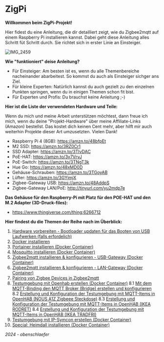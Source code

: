 # ZigPi

**Willkommen beim ZigPi-Projekt!**

Hier fidest du eine Anleitung, die dir detailliert zeigt, wie du Zigbee2mqtt auf einem Raspberry Pi installieren kannst. Dabei geht diese Anleitung alles Schritt füt Schritt durch. Sie richtet sich in erster Linie an Einsteiger.


![IMG_2459](https://github.com/obenschlaefer/beepi/assets/79227566/d1ced44a-cbcc-4d95-84e9-95ad60ac32a1)


**Wie "funktioniert" deise Anleitung?**

- Für Einsteiger: Am besten ist es, wenn du alle Themenbereiche nacheinander abarbeitest. So kommst du auch als Einsteiger sichger ans Ziel. 
- Für kleine Experten: Natürlich kannst du auch gezielt zu den einzelnen Punkten springen, wenn du in einigen Themen schon fit bist.
- Für Experten und Profis: Du brauchst keine Anleitung ;-)

**Hier ist die Liste der verwendeten Hardware und Teile:**

Wenn du mich und meine Arbeit unterstützen möchtest, dann freue ich mich, wenn du deine "Projekt-Hardware" über meine Affiliate-Links (Amazon) bestellst. Das kostet dich keinen Cent mehr, aber hilft mir auch weiterhin Projekte dieser Art umzusetzten. Vielen Dank!

- Raspberry Pi 4 (8GB): https://amzn.to/48bfpEt
- M2 SSD: https://amzn.to/3RZ0Cr1
- SSD Adapter: https://amzn.to/3TIvDAC
- PoE-HAT: https://amzn.to/3v7VrvJ
- PoE-Switch: https://amzn.to/3TNgT3k
- Hue Go: https://amzn.to/48xMD0D
- Gehäuse-Schrauben: https://amzn.to/3TGoyAB
- Lüfter: https://amzn.to/3GYjmjX
- Zigbee-Gateway USB: https://amzn.to/48AddpS
- Zigbee-Gateway LAN/PoE: http://tinyurl.com/yu2mdp7e


**Das Gehäuse für den Raspberry-Pi mit Platz für den POE-HAT und den M.2 Adapter (3D-Druck-files):**

- https://www.thingiverse.com/thing:6266712

**Hier findest du die Themen der Reihe nach im Überblick:**

1. [Hardware vorbereiten - Bootloader updaten für das Booten von USB Laufwerken (falls erfordelich)](https://github.com/obenschlaefer/beepi/blob/main/1.%20Hardware%20vorbereiten.md)
2. [Docker installieren](https://github.com/obenschlaefer/beepi/blob/main/2.%20Docker%20installieren.md)
3. [Portainer installieren (Docker Container)](https://github.com/obenschlaefer/beepi/blob/main/3.%20Portainer%20installieren.md)
4. [Mosquitto installieren (Docker Container)](https://github.com/obenschlaefer/beepi/blob/main/4.%20Mosquitto%20installieren%20(Docker%20Container).md)
5. [Zigbee2mqtt installieren & konfigurieren - USB-Gateway (Docker Container)](https://github.com/obenschlaefer/beepi/blob/main/5.%20Zigbee2MQTT%20installieren%20(USB-Gateway).md)
6. [Zigbee2mqtt installieren & konfigurieren - LAN-Gateway (Docker Container)](https://github.com/obenschlaefer/beepi/blob/main/6.%20Zigbee2MQTT%20installieren%20(LAN-Gateway).md)
7. [Pairing von Zigbee Devices in Zigbee2mqtt](https://github.com/obenschlaefer/ZigPi/blob/main/7.%20Pairing%20von%20Zigbee%20Devices%20in%20Zigbee2mqtt.md)
8. [Testumgebung mit Openhab erstellen (Docker Container)](https://github.com/obenschlaefer/ZigPi/blob/main/8.%20Testumgebung%20mit%20Openhab%20erstellen.md)
8.1 [Mit dem MQTT-Binding den MQTT Broker (Bridge) erstellen und konfigurieren](https://github.com/obenschlaefer/ZigPi/blob/main/8.1%20MQTT-Binding%20MQTT%20Broker%20(Bridge)%20erstellen.md)
8.2 [Erstellung und Konfiguration der Testumgebung mit MQTT-Items in OpenHAB (NOUS A1Z Zigbeee Steckdose)](https://github.com/obenschlaefer/ZigPi/blob/main/8.2%20Nous%20A1Z%20OpenHAB%20integration.md)
8.3 [Erstellung und Konfiguration der Testumgebung mit MQTT-Items in OpenHAB (IKEA RODRET)](https://github.com/obenschlaefer/ZigPi/blob/main/8.3%20IKEA%20RODRET%20(Taster)%20OpenHAB%20integration.md)
8.4 [Erstellung und Konfiguration der Testumgebung mit MQTT-Items in OpenHAB (IKEA TRADFRI)](https://github.com/obenschlaefer/ZigPi/blob/main/8.4%20IKEA%20TRADFRI%20(Steckdose)%20OpenHAB%20integration.md)
10. [Testumgebung mit IP-Symcon erstellen (Docker Container)](https://github.com/obenschlaefer/beepi/blob/main/9.%20Testumgebung%20mit%20IP-Symcon%20erstellen.md)
11. [Special: Heimdall installieren (Docker Container)](https://github.com/obenschlaefer/ZigPi/blob/main/Special%3A%20Heimdall%20installieren.md)


*2024 - obenschlaefer*











